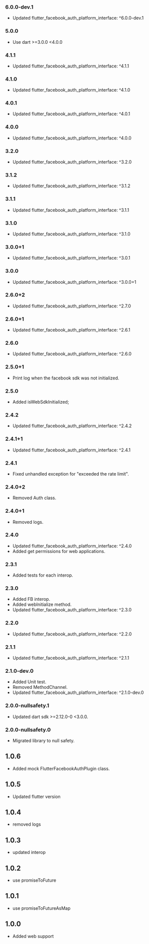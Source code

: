 
### 6.0.0-dev.1
- Updated flutter_facebook_auth_platform_interface: ^6.0.0-dev.1

### 5.0.0
- Use dart >=3.0.0 <4.0.0

### 4.1.1
- Updated flutter_facebook_auth_platform_interface: ^4.1.1
### 4.1.0
- Updated flutter_facebook_auth_platform_interface: ^4.1.0
### 4.0.1
- Updated flutter_facebook_auth_platform_interface: ^4.0.1

### 4.0.0
- Updated flutter_facebook_auth_platform_interface: ^4.0.0

### 3.2.0
- Updated flutter_facebook_auth_platform_interface: ^3.2.0
### 3.1.2
- Updated flutter_facebook_auth_platform_interface: ^3.1.2

### 3.1.1
- Updated flutter_facebook_auth_platform_interface: ^3.1.1

### 3.1.0
- Updated flutter_facebook_auth_platform_interface: ^3.1.0

### 3.0.0+1
- Updated flutter_facebook_auth_platform_interface: ^3.0.1 
### 3.0.0
- Updated flutter_facebook_auth_platform_interface: ^3.0.0+1 

### 2.6.0+2
- Updated flutter_facebook_auth_platform_interface: ^2.7.0
### 2.6.0+1
- Updated flutter_facebook_auth_platform_interface: ^2.6.1

### 2.6.0
- Updated flutter_facebook_auth_platform_interface: ^2.6.0
### 2.5.0+1
- Print log when the facebook sdk was not initialized.

### 2.5.0
- Added isWebSdkInitialized;

### 2.4.2
- Updated flutter_facebook_auth_platform_interface: ^2.4.2
### 2.4.1+1
- Updated flutter_facebook_auth_platform_interface: ^2.4.1

### 2.4.1
- Fixed unhandled exception for "exceeded the rate limit".

### 2.4.0+2
- Removed Auth class.

### 2.4.0+1
- Removed logs.

### 2.4.0
- Updated flutter_facebook_auth_platform_interface: ^2.4.0
- Added get permissions for web applications.

### 2.3.1
- Added tests for each interop.

### 2.3.0
- Added FB interop.
- Added webInitialize method.
- Updated flutter_facebook_auth_platform_interface: ^2.3.0

### 2.2.0
- Updated flutter_facebook_auth_platform_interface: ^2.2.0

### 2.1.1
- Updated flutter_facebook_auth_platform_interface: ^2.1.1
### 2.1.0-dev.0
- Added Unit test.
- Removed MethodChannel.
- Updated flutter_facebook_auth_platform_interface: ^2.1.0-dev.0

### 2.0.0-nullsafety.1
-  Updated dart sdk >=2.12.0-0 <3.0.0.

### 2.0.0-nullsafety.0
-  Migrated library to null safety.
## 1.0.6
- Added mock FlutterFacebookAuthPlugin class.

## 1.0.5
- Updated flutter version

## 1.0.4
- removed logs

## 1.0.3
- updated interop

## 1.0.2
- use promiseToFuture

## 1.0.1
- use promiseToFutureAsMap

## 1.0.0
- Added web support
